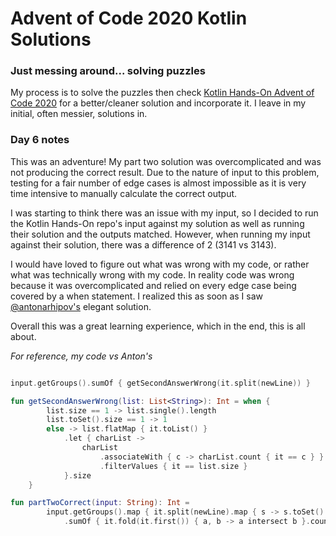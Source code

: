 # Advent of Code 2020 Kotlin Solutions

### Just messing around... solving puzzles

My process is to solve the puzzles then check [Kotlin Hands-On Advent of Code 2020](https://github.com/kotlin-hands-on/advent-of-code-2020)
for a better/cleaner solution and incorporate it. I leave in my initial, often messier, solutions in.


### Day 6 notes

This was an adventure! My part two solution was overcomplicated and was not producing the correct result.
Due to the nature of input to this problem, testing for a fair number of edge cases is almost impossible as it is
very time intensive to manually calculate the correct output.

I was starting to think there was an issue with my input, so I decided to run the Kotlin Hands-On repo's input against
my solution as well as running their solution and the outputs matched. However, when running my input against their 
solution, there was a difference of 2  (3141 vs 3143).

I would have loved to figure out what was wrong with my code, or rather what was technically wrong with my code. In reality 
code was wrong because it was overcomplicated and relied  on every edge case being covered by a when statement. I realized this
as soon as I saw [@antonarhipov's](https://github.com/antonarhipov) elegant solution.

Overall this was a great learning experience, which in the end, this is all about.

*For reference, my code vs Anton's*

```kotlin

input.getGroups().sumOf { getSecondAnswerWrong(it.split(newLine)) }

fun getSecondAnswerWrong(list: List<String>): Int = when {
        list.size == 1 -> list.single().length
        list.toSet().size == 1 -> 1
        else -> list.flatMap { it.toList() }
            .let { charList ->
                charList
                    .associateWith { c -> charList.count { it == c } }
                    .filterValues { it == list.size }
            }.size
    }
```

```kotlin
fun partTwoCorrect(input: String): Int =
        input.getGroups().map { it.split(newLine).map { s -> s.toSet() } }
            .sumOf { it.fold(it.first()) { a, b -> a intersect b }.count() }
```
